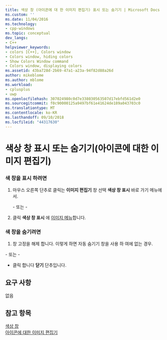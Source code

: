 ```yaml
---
title: 색상 창 (아이콘에 대 한 이미지 편집기) 표시 또는 숨기기 | Microsoft Docs
ms.custom: ''
ms.date: 11/04/2016
ms.technology:
- cpp-windows
ms.topic: conceptual
dev_langs:
- C++
helpviewer_keywords:
- colors [C++], Colors window
- Colors window, hiding colors
- Show Colors Window command
- Colors window, displaying colors
ms.assetid: 43ba728d-2b69-47a1-a23a-94f82d88a26d
author: mikeblome
ms.author: mblome
ms.workload:
- cplusplus
- uwp
ms.openlocfilehash: 307024980c0d7e338030563507d17ebfd561d2e0
ms.sourcegitcommit: f0c90000125a9497bf61e41624de189a043703c0
ms.translationtype: MT
ms.contentlocale: ko-KR
ms.lasthandoff: 09/10/2018
ms.locfileid: "44317630"
---
```

# <a name="displaying-or-hiding-the-colors-window-image-editor-for-icons"></a>색상 창 표시 또는 숨기기(아이콘에 대한 이미지 편집기)

### <a name="to-display-colors-window"></a>색 창을 표시 하려면

1. 마우스 오른쪽 단추로 클릭는 **이미지 편집기** 창 선택 **색상 창 표시** 바로 가기 메뉴에서.

   \- 또는 -

2. 클릭 **색상 창 표시** 에 [이미지 메뉴](../windows/image-menu-image-editor-for-icons.md)합니다.

### <a name="to-hide-the-colors-window"></a>색 창을 숨기려면

1. 창 고정을 해제 합니다. 이렇게 하면 자동 숨기기 창을 사용 하 여에 없는 경우.

\- 또는 -

- 클릭 합니다 **닫기** 단추입니다.

## <a name="requirements"></a>요구 사항

없음

## <a name="see-also"></a>참고 항목

[색상 창](../windows/colors-window-image-editor-for-icons.md)  
[아이콘에 대한 이미지 편집기](../windows/image-editor-for-icons.md)
